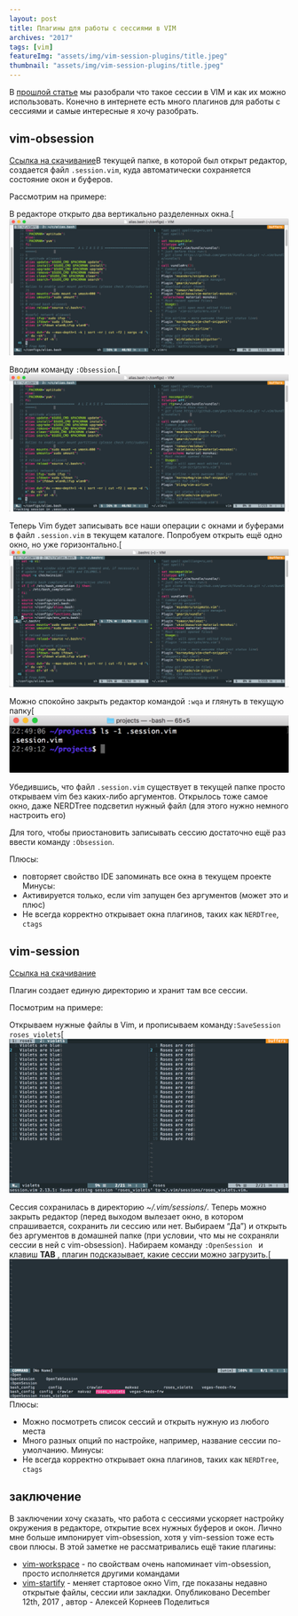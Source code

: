 ```yaml
---
layout: post
title: Плагины для работы с сессиями в VIM
archives: "2017"
tags: [vim]
featureImg: "assets/img/vim-session-plugins/title.jpeg"
thumbnail: "assets/img/vim-session-plugins/title.jpeg"
---
```

В [прошлой статье](../10/vim-sessions.html) мы разобрали что такое сессии в VIM и как их можно использовать. Конечно в интернете есть много плагинов для работы с сессиями и самые интересные я хочу разобрать.
<!--more-->

## vim-obsession

[Ссылка на скачивание](https://github.com/vphantom/vim-obsession)В текущей папке, в которой был открыт редактор, создается файл `.session.vim`, куда автоматически сохраняется состояние окон и буферов.

Рассмотрим на примере:

В редакторе открыто два вертикально разделенных окна.[![Screenshot1](vim-obsession1.png)

Вводим команду `:Obsession`.[![Screenshot2](vim-obsession2.png)

Теперь Vim будет записывать все наши операции с окнами и буферами в файл `.session.vim` в текущем каталогe. Попробуем открыть ещё одно окно, но уже горизонтально.[![Screenshot3](vim-obsession3.png)

Можно спокойно закрыть редактор командой `:wqa` и глянуть в текущую папку[![Screenshot4](vim-obsession4.png)

Убедившись, что файл `.session.vim` существует в текущей папке просто открываем vim без каких-либо аргументов. Открылось тоже самое окно, даже NERDTree подсветил нужный файл (для этого нужно немного настроить его)

Для того, чтобы приостановить записывать сессию достаточно ещё раз ввести команду `:Obsession`.

Плюсы:

- повторяет свойство IDE запоминать все окна в текущем проекте Минусы:
- Активируется только, если vim запущен без аргументов (может это и плюс)
- Не всегда корректно открывает окна плагинов, таких как `NERDTree`, `ctags`

## vim-session

[Ссылка на скачивание](https://github.com/xolox/vim-session)

Плагин создает единую директорию и хранит там все сессии.

Посмотрим на примере:

Открываем нужные файлы в Vim, и прописываем команду`:SaveSession roses_violets`[![Screenshot5](vim-session1.png)

Сессия сохранилась в директорию _~/.vim/sessions/_. Теперь можно закрыть редактор (перед выходом вылезает окно, в котором спрашивается, сохранить ли сессию или нет. Выбираем “Да”) и открыть без аргументов в домашней папке (при условии, что мы не сохраняли сессии в ней с vim-obsession). Набираем команду `:OpenSession ` и клавиш **TAB** , плагин подсказывает, какие сессии можно загрузить.[![Screenshot6](vim-session2.png)Плюсы:

- Можно посмотреть список сессий и открыть нужную из любого места
- Много разных опций по настройке, например, название сессии по-умолчанию. Минусы:
- Не всегда корректно открывает окна плагинов, таких как `NERDTree`, `ctags`

## заключение

В заключении хочу сказать, что работа с сессиями ускоряет настройку окружения в редакторе, открытие всех нужных буферов и окон. Лично мне больше импонирует vim-obsession, хотя у vim-session тоже есть свои плюсы. В этой заметке не рассматривались ещё такие плагины:

- [vim-workspace](https://github.com/thaerkh/vim-workspace) - по свойствам очень напоминает vim-obsession, просто исполняется другими командами
- [vim-startify](https://github.com/mhinz/vim-startify) - меняет стартовое окно Vim, где показаны недавно открытые файлы, сессии или закладки.
 Опубликовано December 12th, 2017 , автор - Алексей Корнеев 
Поделиться

